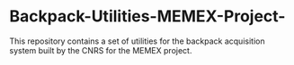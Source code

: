 # Backpack-Utilities-MEMEX-Project-
This repository contains a set of utilities for the backpack acquisition system built by the CNRS for the MEMEX project.
